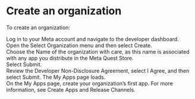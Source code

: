 # Create an organization  
  
To create an organization:  
  
Log in to your Meta account and navigate to the developer dashboard.  
Open the Select Organization menu and then select Create.   
Choose the Name of the organization with care, as this name is associated with any app you distribute in the Meta Quest Store.  
Select Submit.  
Review the Developer Non-Disclosure Agreement, select I Agree, and then select Submit. The My Apps page loads.  
On the My Apps page, create your organization’s first app. For more information, see Create Apps and Release Channels.  
